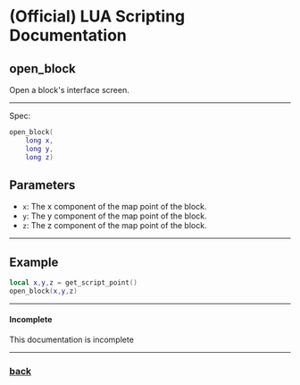 
# (Official) LUA Scripting Documentation

## open_block

Open a block's interface screen.

___

Spec:

```lua
open_block(
	long x,
	long y,
	long z)
```

## Parameters

- `x`: The x component of the map point of the block.
- `y`: The y component of the map point of the block.
- `z`: The z component of the map point of the block.

___

## Example

```lua
local x,y,z = get_script_point()
open_block(x,y,z)
```

___

#### Incomplete

This documentation is incomplete

___

### [back](../other)
